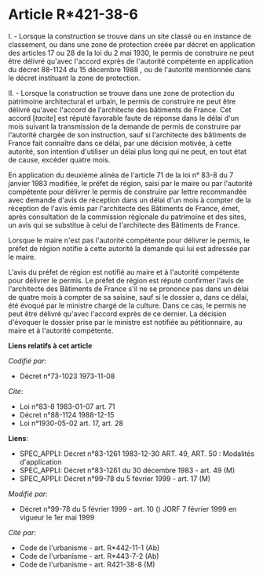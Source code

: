# Article R*421-38-6

I. - Lorsque la construction se trouve dans un site classé ou en instance de classement, ou dans une zone de protection créée
par décret en application des articles 17 ou 28 de la loi du 2 mai 1930, le permis de construire ne peut être délivré qu'avec
l'accord exprès de l'autorité compétente en application du décret 88-1124 du 15 décembre 1988 , ou de l'autorité mentionnée
dans le décret instituant la zone de protection.

II. - Lorsque la construction se trouve dans une zone de protection du patrimoine architectural et urbain, le permis de
construire ne peut être délivré qu'avec l'accord de l'architecte des bâtiments de France. Cet accord [*tacite*] est réputé
favorable faute de réponse dans le délai d'un mois suivant la transmission de la demande de permis de construire par
l'autorité chargée de son instruction, sauf si l'architecte des bâtiments de France fait connaître dans ce délai, par une
décision motivée, à cette autorité, son intention d'utiliser un délai plus long qui ne peut, en tout état de cause, excéder
quatre mois.

En application du deuxième alinéa de l'article 71 de la loi n° 83-8 du 7 janvier 1983 modifiée, le préfet de région, saisi
par le maire ou par l'autorité compétente pour délivrer le permis de construire par lettre recommandée avec demande d'avis de
réception dans un délai d'un mois à compter de la réception de l'avis émis par l'architecte des Bâtiments de France, émet,
après consultation de la commission régionale du patrimoine et des sites, un avis qui se substitue à celui de l'architecte
des Bâtiments de France.

Lorsque le maire n'est pas l'autorité compétente pour délivrer le permis, le préfet de région notifie à cette autorité la
demande qui lui est adressée par le maire.

L'avis du préfet de région est notifié au maire et à l'autorité compétente pour délivrer le permis. Le préfet de région est
réputé confirmer l'avis de l'architecte des Bâtiments de France s'il ne se prononce pas dans un délai de quatre mois à
compter de sa saisine, sauf si le dossier a, dans ce délai, été évoqué par le ministre chargé de la culture. Dans ce cas, le
permis ne peut être délivré qu'avec l'accord exprès de ce dernier. La décision d'évoquer le dossier prise par le ministre est
notifiée au pétitionnaire, au maire et à l'autorité compétente.

**Liens relatifs à cet article**

_Codifié par_:

  - Décret n°73-1023 1973-11-08

_Cite_:

  - Loi n°83-8 1983-01-07 art. 71
  - Décret n°88-1124 1988-12-15
  - Loi n°1930-05-02 art. 17, art. 28

**Liens**:

  - SPEC_APPLI: Décret n°83-1261 1983-12-30 ART. 49, ART. 50 : Modalités d'application
  - SPEC_APPLI: Décret n°83-1261 du 30 décembre 1983 - art. 49 (M)
  - SPEC_APPLI: Décret n°99-78 du 5 février 1999 - art. 17 (M)

_Modifié par_:

  - Décret n°99-78 du 5 février 1999 - art. 10 () JORF 7 février 1999 en vigueur le 1er mai 1999

_Cité par_:

  - Code de l'urbanisme - art. R*442-11-1 (Ab)
  - Code de l'urbanisme - art. R*443-7-2 (Ab)
  - Code de l'urbanisme - art. R421-38-8 (M)
